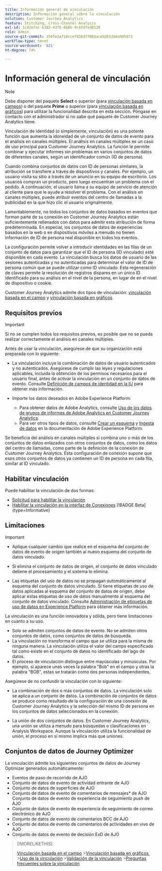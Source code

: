 ```yaml
---
title: Información general de vinculación
description: Información general sobre la vinculación
solution: Customer Journey Analytics
feature: Stitching, Cross-Channel Analysis
exl-id: 1c42efac-b3d2-437b-8b0b-9c6fdfed8520
role: Admin
source-git-commit: 359fe2a718ccef816377083aceb2652b4a905072
workflow-type: tm+mt
source-wordcount: '821'
ht-degree: 74%

---
```


# Información general de vinculación

>[!NOTE]
>
>Debe disponer del paquete **Select** o superior (para [vinculación basada en campos](fbs.md)) o del paquete **Prime** o superior (para [vinculación basada en gráficos](gbs.md)) para utilizar la funcionalidad descrita en esta sección. Póngase en contacto con el administrador si no sabe qué paquete de Customer Journey Analytics tiene.

Vinculación de identidad (o simplemente, vinculación) es una potente función que aumenta la idoneidad de un conjunto de datos de evento para el análisis en canales múltiples. El análisis en canales múltiples es un caso de uso principal para Customer Journey Analytics. La función le permite combinar y ejecutar informes sin problemas en varios conjuntos de datos de diferentes canales, según un identificador común (ID de persona).

Cuando combina conjuntos de datos con ID de personas similares, la atribución se transfiere a través de dispositivos y canales. Por ejemplo, un usuario visita su sitio a través de un anuncio en su equipo de escritorio. Los usuarios compran un producto, pero luego encuentran un problema con el pedido. A continuación, el usuario llama a su equipo de servicio de atención al cliente para que le ayude a resolver el problema. Con el análisis en canales múltiples, puede atribuir eventos del centro de llamadas a la publicidad en la que hizo clic el usuario originalmente.

Lamentablemente, no todos los conjuntos de datos basados en eventos que forman parte de su conexión en Customer Journey Analytics están suficientemente rellenados con datos para admitir esta atribución de forma predeterminada. En especial, los conjuntos de datos de experiencias basados en la web o en dispositivos móviles a menudo no tienen información de ID de persona real disponible en todos los eventos.

La configuración permite volver a introducir identidades en las filas de un conjunto de datos para garantizar que el ID de persona (ID vinculado) esté disponible en cada evento. La vinculación busca los datos de usuario de las sesiones autenticadas y no autenticadas para determinar el valor de ID de persona común que se puede utilizar como ID vinculado. Esta regeneración de claves permite la resolución de registros dispares en un único ID identificado para su análisis en el nivel de la persona, en lugar de en el nivel de dispositivo o cookie.

Customer Journey Analytics admite dos tipos de vinculación: [vinculación basada en el campo](fbs.md) y [vinculación basada en gráficos](gbs.md).

## Requisitos previos

>[!IMPORTANT]
>
>Si no se cumplen todos los requisitos previos, es posible que no se pueda realizar correctamente el análisis en canales múltiples.

Antes de usar la vinculación, asegúrese de que su organización está preparada con lo siguiente:

- La vinculación incluye la combinación de datos de usuario autenticados y no autenticados. Asegúrese de cumplir las leyes y regulaciones aplicables, incluida la obtención de los permisos necesarios para el usuario final, antes de activar la vinculación en un conjunto de datos de evento. Consulte [Definición de campos de identidad en la IU](https://experienceleague.adobe.com/es/docs/experience-platform/xdm/ui/fields/identity) para obtener más información.

- Importe los datos deseados en Adobe Experience Platform:

   - Para obtener datos de Adobe Analytics, consulte [Uso de los datos de grupos de informes de Adobe Analytics en Customer Journey Analytics](/help/getting-started/aa-vs-cja/aa-data-in-cja.md). 
   - Para ver otros tipos de datos, consulte [Crear un esquema](https://experienceleague.adobe.com/es/docs/experience-platform/xdm/tutorials/create-schema-ui) y [Ingesta de datos](https://experienceleague.adobe.com/es/docs/experience-platform/ingestion/home) en la documentación de Adobe Experience Platform.

Se beneficia del análisis en canales múltiples si combina uno o más de los conjuntos de datos enlazados con otros conjuntos de datos, como los datos del centro de llamadas, como parte de la definición de la conexión de Customer Journey Analytics. Esta configuración de conexión supone que esos otros conjuntos de datos ya contienen un ID de persona en cada fila, similar al ID vinculado.

## Habilitar vinculación

Puede habilitar la vinculación de dos formas:

- [Solicitud para habilitar la vinculación](/help/stitching/use-stitching.md)
- [Habilitar la vinculación en la interfaz de Conexiones](/help/stitching/use-stitching-ui.md) [!BADGE Beta]{type=Informative}

## Limitaciones

>[!IMPORTANT]
>
>
>- Aplique cualquier cambio que realice en el esquema del conjunto de datos de evento de origen también al nuevo esquema del conjunto de datos vinculado.
>
>- Si elimina el conjunto de datos de origen, el conjunto de datos vinculado detiene el procesamiento y el sistema lo elimina.
>
>- Las etiquetas del uso de datos no se propagan automáticamente al esquema del conjunto de datos vinculado. Si tiene etiquetas de uso de datos aplicadas al esquema del conjunto de datos de origen, debe aplicar estas etiquetas de uso de datos manualmente al esquema del conjunto de datos vinculado. Consulte [Administración de etiquetas de uso de datos en Experience Platform](https://experienceleague.adobe.com/es/docs/experience-platform/data-governance/labels/overview) para obtener más información.

La vinculación es una función innovadora y sólida, pero tiene limitaciones en cuanto a su uso.

- Solo se admiten conjuntos de datos de evento. No se admiten otros conjuntos de datos, como conjuntos de datos de búsqueda.
- La vinculación no transforma el campo que se utiliza para la misma de ninguna manera. La vinculación utiliza el valor del campo especificado tal como existe en el conjunto de datos no identificado del lago de datos. 
- El proceso de vinculación distingue entre mayúsculas y minúsculas. Por ejemplo, si aparece unas veces la palabra &quot;Bob&quot; en el campo y otras la palabra &quot;BOB&quot;, estas se tratarán como dos personas independientes.

Asegúrese de no confundir la vinculación con lo siguiente:

- La combinación de dos o más conjuntos de datos. La vinculación solo se aplica a un conjunto de datos. La combinación de conjuntos de datos se produce como resultado de la configuración de una conexión de Customer Journey Analytics y la selección del mismo ID de persona en los conjuntos de datos seleccionados en la conexión.

- La unión de dos conjuntos de datos. En Customer Journey Analytics, una unión se utiliza a menudo para búsquedas o clasificaciones en Analysis Workspace. Aunque la vinculación utiliza la funcionalidad de unión, el proceso en sí mismo implica más que uniones.


## Conjuntos de datos de Journey Optimizer

La vinculación admite los siguientes conjuntos de datos de Journey Optimizer generados automáticamente:

- Eventos de paso de recorrido de AJO
- Conjunto de datos de evento de actividad entrante de AJO
- Conjunto de datos de superficies de AJO
- Conjunto de datos de evento de comentarios de mensajes* de AJO Conjunto de datos de evento de experiencia de seguimiento push de AJO
- Conjunto de datos de evento de experiencia de seguimiento de correo electrónico de AJO
- Conjunto de datos de evento de comentarios BCC de AJO
- Conjunto de datos de evento de comentarios de actividades en vivo de AJO
- Conjunto de datos de evento de decisión ExD de AJO

>[!MORELIKETHIS]
>
>[Vinculación basada en el campo](fbs.md)
>&#x200B;>[Vinculación basada en gráficos &#x200B;](gbs.md)
>&#x200B;>[Uso de la vinculación](use-stitching.md)
>&#x200B;>[Validación de la vinculación](validate.md)
>&#x200B;>[Preguntas frecuentes sobre la vinculación](faq.md)

